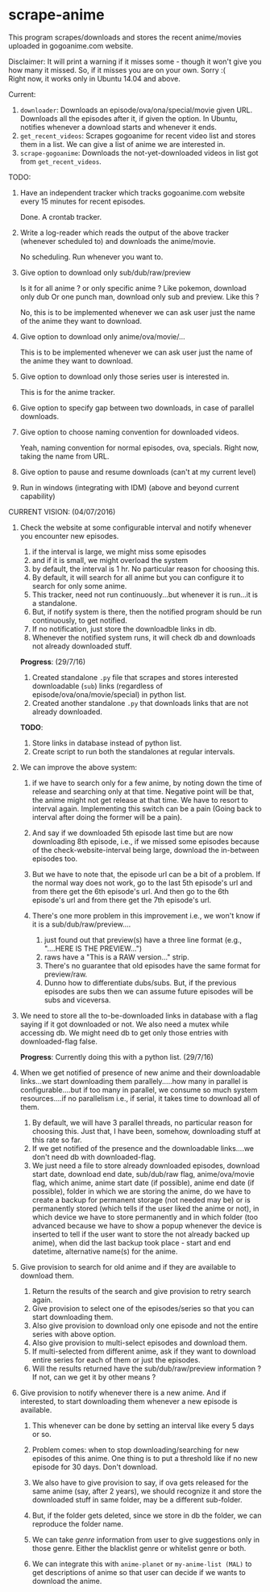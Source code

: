 # scrape-anime
This program scrapes/downloads and stores the recent anime/movies uploaded in gogoanime.com website.

Disclaimer:
It will print a warning if it misses some - though it won't give you how many it missed. So, if it misses you are on your own. Sorry :(  
Right now, it works only in Ubuntu 14.04 and above.

Current:

1. `downloader`: Downloads an episode/ova/ona/special/movie given URL. Downloads all the episodes after it, if given the option.
        In Ubuntu, notifies whenever a download starts and whenever it ends.
1. `get_recent_videos`: Scrapes gogoanime for recent video list and stores them in a list. We can give a list of anime we are interested in.
1. `scrape-gogoanime`: Downloads the not-yet-downloaded videos in list got from `get_recent_videos`.

TODO:

1. Have an independent tracker which tracks gogoanime.com website every 15 minutes for recent episodes.

    Done. A crontab tracker.

1. Write a log-reader which reads the output of the above tracker (whenever scheduled to) and downloads the anime/movie.

    No scheduling. Run whenever you want to.

1. Give option to download only sub/dub/raw/preview

    Is it for all anime ? or only specific anime ? Like pokemon, download only dub
    Or one punch man, download only sub and preview. Like this ?

    No, this is to be implemented whenever we can ask user just the name of the
    anime they want to download.

1. Give option to download only anime/ova/movie/...

    This is to be implemented whenever we can ask user just the name of the
    anime they want to download.

1. Give option to download only those series user is interested in.

    This is for the anime tracker.

1. Give option to specify gap between two downloads, in case of parallel downloads.
1. Give option to choose naming convention for downloaded videos.

    Yeah, naming convention for normal episodes, ova, specials. Right now, taking the name from URL.

1. Give option to pause and resume downloads (can't at my current level)
1. Run in windows (integrating with IDM) (above and beyond current capability)

CURRENT VISION: (04/07/2016)

1. Check the website at some configurable interval and notify whenever you encounter new episodes.

    1. if the interval is large, we might miss some episodes
    1. and if it is small, we might overload the system
    1. by default, the interval is 1 hr. No particular reason for choosing this.
    1. By default, it will search for all anime but you can configure it to search for only some anime.
    1. This tracker, need not run continuously...but whenever it is run...it is a standalone.
    1. But, if notify system is there, then the notified program should be run continuously, to get notified.
    1. If no notification, just store the downloadble links in db.
    1. Whenever the notified system runs, it will check db and downloads not already downloaded stuff.

    **Progress**: (29/7/16)

    1. Created standalone `.py` file that scrapes and stores interested downloadable (`sub`) links (regardless of episode/ova/ona/movie/special) in python list.
    1. Created another standalone `.py` that downloads links that are not already downloaded.

    **TODO**:

    1. Store links in database instead of python list.
    2. Create script to run both the standalones at regular intervals.

1. We can improve the above system: 

    1. if we have to search only for a few anime, by noting down the time of release
and searching only at that time. Negative point will be that, the anime might not get
release at that time. We have to resort to interval again. Implementing this switch can
be a pain (Going back to interval after doing the former will be a pain).

    1. And say if we downloaded 5th episode last time but are now downloading 8th episode,
    i.e., if we missed some episodes because of the check-website-interval being large, download
    the in-between episodes too.
    1. But we have to note that, the episode url can be a bit of a problem. If the normal way does not work,
    go to the last 5th episode's url and from there get the 6th episode's url. And then go to the 6th episode's
    url and from there get the 7th episode's url.
    1. There's one more problem in this improvement i.e., we won't know if it is a sub/dub/raw/preview....
        
        1. just found out that preview(s) have a three line format (e.g., "....HERE IS THE PREVIEW...")
        1. raws have a "This is a RAW version..." strip.
        1. There's no guarantee that old episodes have the same format for preview/raw.
        1. Dunno how to differentiate dubs/subs. But, if the previous episodes are subs then we can assume
        future episodes will be subs and viceversa.

1. We need to store all the to-be-downloaded links in database with a flag saying if it got downloaded or not.
    We also need a mutex while accessing db.
    We might need db to get only those entries with downloaded-flag false.

    **Progress**: Currently doing this with a python list. (29/7/16)

1. When we get notified of presence of new anime and their downloadable links...we start downloading them
parallely.....how many in parallel is configurable....but if too many in parallel, we consume so much
system resources....if no parallelism i.e., if serial, it takes time to download all of them.

    1. By default, we will have 3 parallel threads, no particular reason for choosing this. Just that,
    I have been, somehow, downloading stuff at this rate so far.
    1. If we get notified of the presence and the downloadable links....we don't need db with downloaded-flag.
    1. We just need a file to store already downloaded episodes, download start date, download end date, sub/dub/raw flag,
    anime/ova/movie flag, which anime, anime start date (if possible), anime end date (if possible), folder in which
    we are storing the anime, do we have to create a backup for permanent storage (not needed may be) or is permanently
    stored (which tells if the user liked the anime or not), in which device we have to store permanently and in which 
    folder (too advanced because we have to show a popup whenever the device is inserted to tell if the user want to
    store the not already backed up anime), when did the last backup took place - start and end datetime, alternative
    name(s) for the anime.

1. Give provision to search for old anime and if they are available to download them.
    
    1. Return the results of the search and give provision to retry search again.
    1. Give provision to select one of the episodes/series so that you can start downloading them.
    1. Also give provision to download only one episode and not the entire series with above option.
    1. Also give provision to multi-select episodes and download them.
    1. If multi-selected from different anime, ask if they want to download entire series for each of 
    them or just the episodes.
    1. Will the results returned have the sub/dub/raw/preview information ? If not, can we get it by other means ?

1. Give provision to notify whenever there is a new anime. And if interested, to start downloading them whenever
a new episode is available.
    
    1. This whenever can be done by setting an interval like every 5 days or so.
    1. Problem comes: when to stop downloading/searching for new episodes of this anime. One thing is to put a
    threshold like if no new episode for 30 days. Don't download.
    1. We also have to give provision to say, if ova gets released for the same anime (say, after 2 years),
    we should recognize it and store the downloaded stuff in same folder, may be a different sub-folder.
    1. But, if the folder gets deleted, since we store in db the folder, we can reproduce the folder name.

    1. We can take *genre* information from user to give suggestions only in those genre. Either the blacklist 
    genre or whitelist genre or both.
    1. We can integrate this with `anime-planet` or `my-anime-list (MAL)` to get descriptions of anime so that 
    user can decide if we wants to download the anime.

